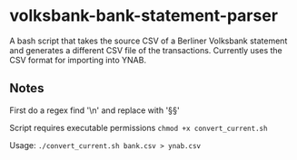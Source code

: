 # volksbank-bank-statement-parser

A bash script that takes the source CSV of a Berliner Volksbank statement and generates a different CSV file of the transactions. Currently uses the CSV format for importing into YNAB.

## Notes

First do a regex find '\n' and replace with '§§'

Script requires executable permissions `chmod +x convert_current.sh`

Usage: `./convert_current.sh bank.csv > ynab.csv`
